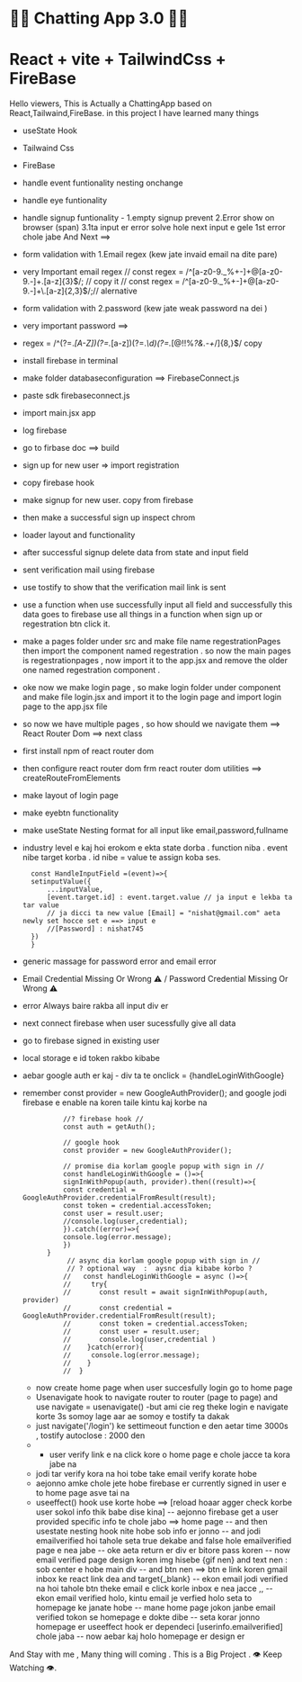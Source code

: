

# 🚀🚀 Chatting App 3.0 🚀🚀
# React + vite + TailwindCss + FireBase


Hello viewers, This is Actually a ChattingApp based on React,Tailwaind,FireBase.
in this project I have learned many things

- useState Hook
- Tailwaind Css 
- FireBase
- handle event funtionality nesting onchange
- handle eye funtionality
- handle signup funtionality - 1.empty signup prevent 2.Error show on browser (span) 3.1ta input er error solve hole next input e gele 1st error chole jabe And Next ==>

- form validation with 1.Email regex (kew jate invaid email na dite pare) 
- very Important email regex // const regex = /^[a-z0-9._%+-]+@[a-z0-9.-]+\.[a-z]{3}$/; // copy it 
                    //  const regex = /^[a-z0-9._%+-]+@[a-z0-9.-]+\.[a-z]{2,3}$/;// alernative

- form validation with 2.password (kew jate weak password na dei )  
- very important password ==>
- regex  = /^(?=.*[A-Z])(?=.*[a-z])(?=.*\d)(?=.*[@$!%*?&.\-+*/])[A-Za-z\d@$!%*?&.\-+*/]{8,}$/  copy  
- install firebase in terminal
- make folder databaseconfiguration ==> FirebaseConnect.js
- paste sdk firebaseconnect.js
- import main.jsx app
- log firebase 
- go to firbase doc ==> build
- sign up for new user => import registration
- copy firebase hook 
- make signup for new user. copy from firebase
- then make a successful sign up inspect chrom
- loader layout and functionality
- after successful signup delete data from state and input field
- sent verification mail using firebase
- use tostify to show that the verification mail link is sent 
- use a function when use successfully input all field and successfully this data goes to firebase use all things in a function when sign up or regestration btn click it.
- make a pages folder under src and make file name regestrationPages then import the component named regestration . so now the main pages is regestrationpages , now import it to the app.jsx and remove the older one named regestration component . 

- oke now we make login page , so make login folder under component and make file login.jsx and import it to the login page and import login page to the app.jsx file 
- so now we have multiple pages , so how should we navigate them ==> React Router Dom ==> next class
- first install npm of react router dom 
- then configure react router dom frm react router dom utilities ==> createRouteFromElements
- make layout of login page 
- make eyebtn functionality
- make useState Nesting format for all input like email,password,fullname
- industry level e kaj hoi erokom e ekta state dorba . function niba . event nibe target korba . id nibe = value te assign koba ses. 

        const HandleInputField =(event)=>{
        setinputValue({
            ...inputValue,
            [event.target.id] : event.target.value // ja input e lekba ta tar value
            // ja dicci ta new value [Email] = "nishat@gmail.com" aeta newly set hocce set e ==> input e
            //[Password] : nishat745
        })
        }
- generic massage for password error and email error
- Email Credential Missing Or Wrong ⚠️ / Password Credential Missing Or Wrong ⚠️
- error Always baire rakba  all input div er
- next connect firebase when user sucessfully give all data 
- go to firebase signed in existing user
- local storage e id token rakbo kibabe 
- aebar google auth er kaj - div ta te onclick = {handleLoginWithGoogle}
- remember   const provider = new GoogleAuthProvider(); and google jodi firebase e enable na koren taile kintu kaj korbe na


                
                //? firebase hook //
                const auth = getAuth();

                // google hook
                const provider = new GoogleAuthProvider();
                
                // promise dia korlam google popup with sign in //
                const handleLoginWithGoogle = ()=>{
                signInWithPopup(auth, provider).then((result)=>{
                const credential = GoogleAuthProvider.credentialFromResult(result);
                const token = credential.accessToken;
                const user = result.user;
                //console.log(user,credential);
                }).catch((error)=>{
                console.log(error.message);
                })
            }
                 // async dia korlam google popup with sign in //
                 // ? optional way  :  aysnc dia kibabe korbo ?
                //   const handleLoginWithGoogle = async ()=>{
                //     try{
                //       const result = await signInWithPopup(auth, provider)
                //       const credential = GoogleAuthProvider.credentialFromResult(result);
                //       const token = credential.accessToken;
                //       const user = result.user;
                //       console.log(user,credential )
                //    }catch(error){
                //     console.log(error.message);
                //    }
                //  }

  - now create home page when user succesfully login go to home page
  - Usenavigate hook to navigate router to router (page to page) and use navigate = usenavigate()
  -but ami cie reg theke login e navigate korte 3s somoy lage aar ae somoy e tostify ta dakak
  - just navigate('/login') ke settimeout function e den aetar time 3000s , tostify autoclose : 2000 den
  - - user verify link e na click kore o home page e chole jacce ta kora jabe na 
  - jodi tar verify kora na hoi tobe take email verify korate hobe 
  - aejonno amke chole jete hobe firebase er currently signed in user e to home page asve tai na
  - useeffect() hook use korte hobe ==> [reload hoaar agger check korbe user sokol info thik babe dise kina]
  -- aejonno firebase get a user provided specific info te chole jabo ==> home page
  -- and then usestate nesting hook nite hobe sob info er jonno 
  -- and jodi emailverified hoi tahole seta true dekabe and false hole emailverified page e nea jabe
  -- oke aeta return er div er bitore pass koren 
  -- now email verified page design koren img hisebe {gif nen} and text nen : sob center e hobe main div
  -- and btn nen ==> btn e link koren gmail inbox ke react link dea and target{_blank}
  -- ekon email jodi verified na hoi tahole btn theke email e click korle inbox e nea jacce ,,
  -- ekon email verified holo, kintu email je verfied holo seta to homepage ke janate hobe
  -- mane home page jokon janbe email verified tokon se homepage e dokte dibe
  -- seta korar jonno homepage er useeffect hook er dependeci [userinfo.emailverified] chole jaba
  -- now aebar kaj holo homepage er design er

And Stay with me , Many thing will coming . This is a Big Project . 👁️ Keep Watching 👁️.
